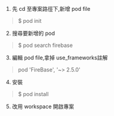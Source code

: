 
1. 先 cd 至專案路徑下,新增 pod file
  > $ pod init

2. 搜尋要新增的 pod
  > $ pod search firebase

3. 編輯 pod file,拿掉 use_frameworks註解
  > pod 'FireBase', '~> 2.5.0'

4. 安裝
  > $ pod install

5. 改用 workspace 開啟專案
